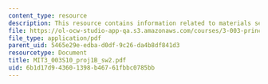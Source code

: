 ```yaml
---
content_type: resource
description: This resource contains information related to materials section.
file: https://ol-ocw-studio-app-qa.s3.amazonaws.com/courses/3-003-principles-of-engineering-practice-spring-2010/6b1d17d943601398b46761fbbc0785bb_MIT3_003S10_proj1B_sw2.pdf
file_type: application/pdf
parent_uid: 5465e29e-edba-d0df-9c26-da4b8df841d3
resourcetype: Document
title: MIT3_003S10_proj1B_sw2.pdf
uid: 6b1d17d9-4360-1398-b467-61fbbc0785bb
---
```

